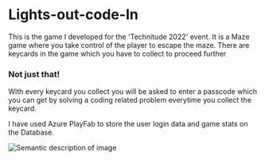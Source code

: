 # Lights-out-code-In

This is the game I developed for the 'Technitude 2022' event.
It is a Maze game where you take control of the player to escape the maze.
There are keycards in the game which you have to collect to proceed further

### Not just that!
With every keycard you collect you will be asked to enter a passcode which you can get by solving a coding related problem  everytime you collect the keycard.

I have used Azure PlayFab to store the user login data and game stats on the Database. 


![Semantic description of image](/docs/img/project-1.png "Lights Out Code In")
